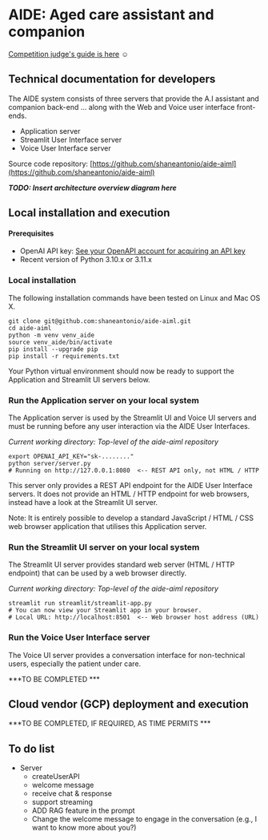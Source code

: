# AIDE: Aged care assistant and companion

[Competition judge's guide is here](ReadMe.md) ☺

## Technical documentation for developers

The AIDE system consists of three servers that provide the A.I assistant and companion back-end ... along with the Web and Voice user interface front-ends.

- Application server
- Streamlit User Interface server
- Voice User Interface server

Source code repository: [https://github.com/shaneantonio/aide-aiml](https://github.com/shaneantonio/aide-aiml)

***TODO: Insert architecture overview diagram here***

## Local installation and execution

#### Prerequisites

- OpenAI API key: [See your OpenAPI account for acquiring an API key](https://platform.openai.com/api-keys)
- Recent version of Python 3.10.x or 3.11.x

### Local installation

The following installation commands have been tested on Linux and Mac OS X.

    git clone git@github.com:shaneantonio/aide-aiml.git
    cd aide-aiml
    python -m venv venv_aide
    source venv_aide/bin/activate
    pip install --upgrade pip
    pip install -r requirements.txt

Your Python virtual environment should now be ready to support the Application and Streamlit UI servers below.

### Run the Application server on your local system

The Application server is used by the Streamlit UI and Voice UI servers and must be running before any user interaction via the AIDE User Interfaces.

*Current working directory: Top-level of the aide-aiml repository*

    export OPENAI_API_KEY="sk-........"
    python server/server.py
    # Running on http://127.0.0.1:8080  <-- REST API only, not HTML / HTTP

This server only provides a REST API endpoint for the AIDE User Interface servers.  It does not provide an HTML / HTTP endpoint for web browsers, instead have a look at the Streamlit UI server.

Note: It is entirely possible to develop a standard JavaScript / HTML / CSS web browser application that utilises this Application server.

### Run the Streamlit UI server on your local system

The Streamlit UI server provides standard web server (HTML / HTTP endpoint) that can be used by a web browser directly.

*Current working directory: Top-level of the aide-aiml repository*

    streamlit run streamlit/streamlit-app.py
    # You can now view your Streamlit app in your browser.
    # Local URL: http://localhost:8501  <-- Web browser host address (URL)

### Run the Voice User Interface server

The Voice UI server provides a conversation interface for non-technical users, especially the patient under care.

***TO BE COMPLETED ***

## Cloud vendor (GCP) deployment and execution

***TO BE COMPLETED, IF REQUIRED, AS TIME PERMITS ***

## To do list

- Server
  - createUserAPI
  - welcome message 
  - receive chat & response
  - support streaming
  - ADD RAG feature in the prompt 
  - Change the welcome message to engage in the conversation (e.g., I want to know more about you?)
